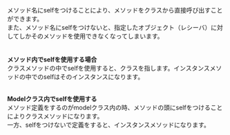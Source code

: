 メソッド名にselfをつけることにより、メソッドをクラスから直接呼び出すことができます。  
また、メソッド名にselfをつけないと、指定したオブジェクト（レシーバ）に対してしかそのメソッドを使用できなくなってしまいます。  
<br />  
**メソッド内でselfを使用する場合**  
クラスメソッドの中でselfを使用すると、クラスを指します。インスタンスメソッドの中でのselfはそのインスタンスになります。  
<br />

**Modelクラス内でselfを使用する**  
メソッド定義をするのがmodelクラス内の時、メソッドの頭にselfをつけることによりクラスメソッドになります。  
一方、selfをつけないで定義をすると、インスタンスメソッドになります。
